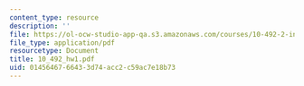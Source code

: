 ```yaml
---
content_type: resource
description: ''
file: https://ol-ocw-studio-app-qa.s3.amazonaws.com/courses/10-492-2-integrated-chemical-engineering-topics-i-introduction-to-biocatalysis-fall-2004/0145646766433d74acc2c59ac7e18b73_10_492_hw1.pdf
file_type: application/pdf
resourcetype: Document
title: 10_492_hw1.pdf
uid: 01456467-6643-3d74-acc2-c59ac7e18b73
---
```

